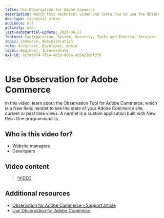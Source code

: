 ```yaml
---
title: Use Observation for Adobe Commerce
description: Watch this technical video and learn how to use the Observation Tool for Adobe Commerce.
doc-type: technical video
audience: all
activity: use
last-substantial-update: 2023-04-27
feature: Configuration, System, Security, Tools and External Services
topic: Commerce, Administration
role: Architect, Developer, Admin
level: Beginner, Intermediate
exl-id: 8c7dab74-7fc4-4d1d-866a-a05a23cbf3fd
---
```

# Use Observation for Adobe Commerce

In this video, learn about the Observation Tool for Adobe Commerce, which is a New Relic nerdlet to see the state of your Adobe Commerce site, current or past time views. A nerdlet is a custom application built with New Relic One programmability.

## Who is this video for?

- Website managers
- Developers

## Video content

>[!VIDEO](https://video.tv.adobe.com/v/344444?quality=12&learn=on)

## Additional resources

- [Observation for Adobe Commerce - Support article](https://experienceleague.adobe.com/docs/commerce-knowledge-base/kb/support-tools/observation/observation-adobe-commerce-overview.html?)
- [Use Observation for Adobe Commerce](https://experienceleague.adobe.com/docs/commerce-operations/tools/observation-for-adobe-commerce/intro.html)
